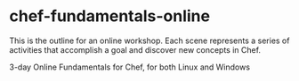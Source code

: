 # chef-fundamentals-online

This is the outline for an online workshop. Each scene represents a series of activities that accomplish a goal and discover new concepts in Chef.

3-day Online Fundamentals for Chef, for both Linux and Windows

